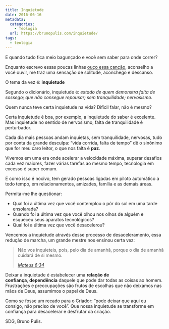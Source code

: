 ```yaml
---
title: Inquietude
date: 2016-06-16
metadata:
  categories:
    - Teologia
  url: https://brunopulis.com/inquietude/
tags:
  - teologia
---
```

E quando tudo fica meio bagunçado e você sem saber para onde correr?

Enquanto escrevo essas poucas linhas [ouço essa canção](https://www.youtube.com/watch?v=5J1zIX10dqE), aconselho a você ouvir, me traz uma sensação de solitude, aconchego e descanso.

O tema da vez é: **inquietude**

Segundo o dicionário, inquietude é: _estado de quem demonstra falta de sossego; que não consegue repousar; sem tranquilidade; nervosismo._

Quem nunca teve certa inquietude na vida?
Difícil falar, não é mesmo?

Certa inquietude é boa, por exemplo, a inquietude do saber é excelente.
Mas inquietude no sentido de nervosismo, falta de tranquilidade é perturbador.

Cada dia mais pessoas andam inquietas, sem tranquilidade, nervosas, tudo por conta da grande desculpa: “vida corrida, falta de tempo” dê o sinônimo que for meu caro leitor, o que nos falta é **paz**.

Vivemos em uma era onde acelerar a velocidade máxima, superar desafios cada vez maiores, fazer várias tarefas ao mesmo tempo, tecnologia em excesso é super comum.

E como isso é nocivo, tem gerado pessoas ligadas em piloto automático a todo tempo, em relacionamentos, amizades, família e as demais áreas.

Permita-me lhe questionar:

- Qual foi a última vez que você contemplou o pôr do sol em uma tarde ensolarada?
- Quando foi a última vez que você olhou nos olhos de alguém e esqueceu seus aparatos tecnológicos?
- Qual foi a última vez que você desacelerou?

Vencemos a inquietude através desse processo de desaceleramento, essa redução de marcha, um grande mestre nos ensinou certa vez:

> Não vos inquieteis, pois, pelo dia de amanhã, porque o dia de amanhã cuidará de si mesmo.
>
> <cite><a href="https://www.bibliaonline.com.br/acf/mt/6/34" target="_blank" rel="noreferrer noopener">Mateus 6:34</a></cite>

Deixar a inquietude é estabelecer uma **relação de confiança**, **dependência** daquele que pode dar todas as coisas ao homem. Frustrações e preocupações são frutos de escolhas que não deixamos nas mãos de Deus, assumimos o papel de Deus.

Como se fosse um recado para o Criador: “pode deixar que aqui eu consigo, não preciso de você”.
Que nossa inquietude se transforme em confiança para desacelerar e desfrutar da criação.

SDG,
Bruno Pulis.
